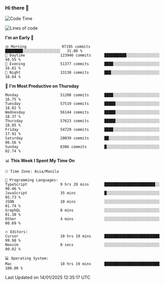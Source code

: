 ### Hi there 👋

<!--START_SECTION:waka-->
![Code Time](http://img.shields.io/badge/Code%20Time-5%2C780%20hrs%2056%20mins-blue)

![Lines of code](https://img.shields.io/badge/From%20Hello%20World%20I%27ve%20Written-117.6%20million%20lines%20of%20code-blue)

**I'm an Early 🐤** 

```text
🌞 Morning                97195 commits       ████████░░░░░░░░░░░░░░░░░   31.80 % 
🌆 Daytime                123946 commits      ██████████░░░░░░░░░░░░░░░   40.55 % 
🌃 Evening                51377 commits       ████░░░░░░░░░░░░░░░░░░░░░   16.81 % 
🌙 Night                  33130 commits       ███░░░░░░░░░░░░░░░░░░░░░░   10.84 % 
```
📅 **I'm Most Productive on Thursday** 

```text
Monday                   51208 commits       ████░░░░░░░░░░░░░░░░░░░░░   16.75 % 
Tuesday                  57519 commits       █████░░░░░░░░░░░░░░░░░░░░   18.82 % 
Wednesday                56144 commits       █████░░░░░░░░░░░░░░░░░░░░   18.37 % 
Thursday                 57623 commits       █████░░░░░░░░░░░░░░░░░░░░   18.85 % 
Friday                   54729 commits       ████░░░░░░░░░░░░░░░░░░░░░   17.91 % 
Saturday                 20039 commits       ██░░░░░░░░░░░░░░░░░░░░░░░   06.56 % 
Sunday                   8386 commits        █░░░░░░░░░░░░░░░░░░░░░░░░   02.74 % 
```


📊 **This Week I Spent My Time On** 

```text
🕑︎ Time Zone: Asia/Manila

💬 Programming Languages: 
TypeScript               9 hrs 20 mins       ███████████████████████░░   90.46 % 
JavaScript               35 mins             █░░░░░░░░░░░░░░░░░░░░░░░░   05.73 % 
JSON                     10 mins             ░░░░░░░░░░░░░░░░░░░░░░░░░   01.74 % 
GraphQL                  8 mins              ░░░░░░░░░░░░░░░░░░░░░░░░░   01.38 % 
Other                    4 mins              ░░░░░░░░░░░░░░░░░░░░░░░░░   00.69 % 

🔥 Editors: 
Cursor                   10 hrs 19 mins      █████████████████████████   99.98 % 
Neovim                   0 secs              ░░░░░░░░░░░░░░░░░░░░░░░░░   00.02 % 

💻 Operating System: 
Mac                      10 hrs 19 mins      █████████████████████████   100.00 % 
```


 Last Updated on 14/01/2025 12:35:17 UTC
<!--END_SECTION:waka-->


<!--
**rad182/rad182** is a ✨ _special_ ✨ repository because its `README.md` (this file) appears on your GitHub profile.

Here are some ideas to get you started:

- 🔭 I’m currently working on ...
- 🌱 I’m currently learning ...
- 👯 I’m looking to collaborate on ...
- 🤔 I’m looking for help with ...
- 💬 Ask me about ...
- 📫 How to reach me: ...
- 😄 Pronouns: ...
- ⚡ Fun fact: ...
-->
